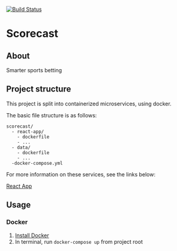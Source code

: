 [![Build Status](https://travis-ci.com/CUBigDataClass/scorecast.svg?token=pQwb96NqdCVumD2nAxxk&branch=master)](https://travis-ci.com/CUBigDataClass/scorecast)
# Scorecast

## About

Smarter sports betting

## Project structure
This project is split into containerized microservices, using docker.

The basic file structure is as follows:

```
scorecast/
  - react-app/
    - dockerfile
    - ...
  - data/
    - dockerfile
    - ...
  -docker-compose.yml
```

For more information on these services, see the links below:

[React App](https://github.com/CUBigDataClass/scorecast/tree/master/react-app)

## Usage

### Docker
1. [Install Docker](https://docs.docker.com/install/)
2. In terminal, run `docker-compose up` from project root